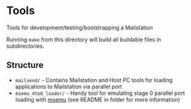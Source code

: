 # Tools
Tools for development/testing/bootstrapping a Mailstation

Running `make` from this directory will build all buildable files in subdirectories.


## Structure
* `mailsend/` - Contains Mailstation and Host PC tools for loading applications to Mailstation via parallel port
* `msemu_4to8_loader/` - Handy tool for emulating stage 0 parallel port loading with [msemu](https://github.com/kbembedded/msemu) (see README in folder for more information)
